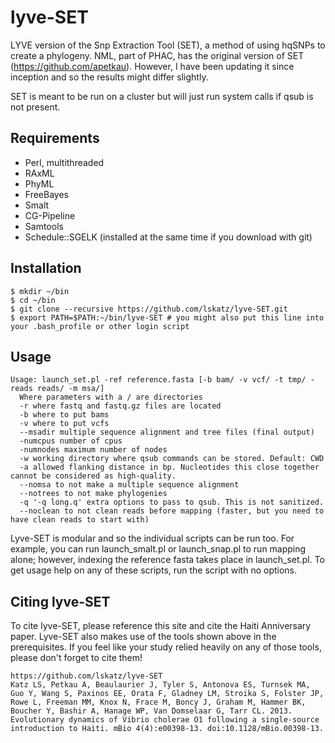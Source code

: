 lyve-SET
========

LYVE version of the Snp Extraction Tool (SET), a method of using hqSNPs to create a phylogeny.  NML, part of PHAC, has the original version of SET (https://github.com/apetkau).  However, I have been updating it since inception and so the results might differ slightly.

SET is meant to be run on a cluster but will just run system calls if qsub is not present. 

Requirements
------------
* Perl, multithreaded
* RAxML
* PhyML
* FreeBayes
* Smalt
* CG-Pipeline
* Samtools
* Schedule::SGELK (installed at the same time if you download with git)

Installation
------------
    
    $ mkdir ~/bin
    $ cd ~/bin
    $ git clone --recursive https://github.com/lskatz/lyve-SET.git
    $ export PATH=$PATH:~/bin/lyve-SET # you might also put this line into your .bash_profile or other login script

Usage
-----
    Usage: launch_set.pl -ref reference.fasta [-b bam/ -v vcf/ -t tmp/ -reads reads/ -m msa/]
      Where parameters with a / are directories
      -r where fastq and fastq.gz files are located
      -b where to put bams
      -v where to put vcfs
      --msadir multiple sequence alignment and tree files (final output)
      -numcpus number of cpus
      -numnodes maximum number of nodes
      -w working directory where qsub commands can be stored. Default: CWD
      -a allowed flanking distance in bp. Nucleotides this close together cannot be considered as high-quality.
      --nomsa to not make a multiple sequence alignment
      --notrees to not make phylogenies
      -q '-q long.q' extra options to pass to qsub. This is not sanitized.
      --noclean to not clean reads before mapping (faster, but you need to have clean reads to start with)
Lyve-SET is modular and so the individual scripts can be run too.  For example, you can run launch\_smalt.pl or launch\_snap.pl to run mapping alone; however, indexing the reference fasta takes place in launch_set.pl.  To get usage help on any of these scripts, run the script with no options.

Citing lyve-SET
-----
To cite lyve-SET, please reference this site and cite the Haiti Anniversary paper. Lyve-SET also makes use of the tools shown above in the prerequisites.  If you feel like your study relied heavily on any of those tools, please don't forget to cite them!
    
    https://github.com/lskatz/lyve-SET
    Katz LS, Petkau A, Beaulaurier J, Tyler S, Antonova ES, Turnsek MA, Guo Y, Wang S, Paxinos EE, Orata F, Gladney LM, Stroika S, Folster JP, Rowe L, Freeman MM, Knox N, Frace M, Boncy J, Graham M, Hammer BK, Boucher Y, Bashir A, Hanage WP, Van Domselaar G, Tarr CL. 2013. Evolutionary dynamics of Vibrio cholerae O1 following a single-source introduction to Haiti. mBio 4(4):e00398-13. doi:10.1128/mBio.00398-13.
